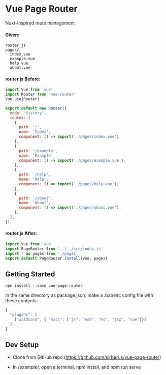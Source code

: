 # Vue Page Router

Nuxt-inspired route management 

#### Given:
```
router.js
pages/
  index.vue
  example.vue
  help.vue
  about.vue
```
#### router.js Before:
```js
import Vue from 'vue'
import Router from 'vue-router'
Vue.use(Router)

export default new Router({
  mode: 'history',
  routes: [
    {
      path: '/',
      name: 'Index',
      component: () => import('./pages/index.vue'),
    },
    {
      path: '/example',
      name: 'Example',
      component: () => import('./pages/example.vue'),
    },
    {
      path: '/help',
      name: 'Help',
      component: () => import('./pages/help.vue'),
    },
    {
      path: '/about',
      name: 'About',
      component: () => import('./pages/about.vue'),
    },
  ],
})
```

#### router.js After:
```js
import Vue from 'vue'
import PageRouter from '../../src/index.js'
import * as pages from './pages'
export default PageRouter.install(Vue, pages)
```

## Getting Started

`npm install --save vue-page-router`

In the same directory as package.json, make a .babelrc config file with these contents:

```js
{
  "plugins": [
    ["wildcard", { "exts": ["js", "es6", "es", "jsx", "vue"]}]
  ]
}
```

## Dev Setup

* Clone from GitHub repo (https://github.com/sirberus/vue-page-router)

* In /example/, open a terminal, npm install, and npm run serve
